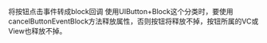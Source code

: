 将按钮点击事件转成block回调
使用UIButton+Block这个分类时，要使用cancelButtonEventBlock方法释放属性，否则按钮将释放不掉，按钮所属的VC或View也释放不掉。
